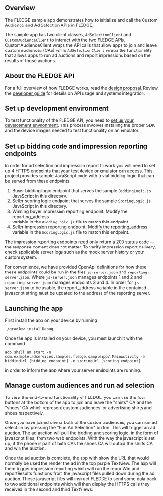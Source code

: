 ## Overview

The FLEDGE sample app demonstrates how to initialize and call the Custom Audience 
and Ad Selection APIs in FLEDGE.

The sample app has two client classes, `AdSelectionClient` and
`CustomAudienceClient` to interact with the two FLEDGE APIs. CustomAudienceClient
wraps the API calls that allow apps to join and leave custom audiences (CAs) while
`AdSelectionClient` wraps the functionality that allows apps to run ad auctions
and report impressions based on the results of those auctions.

## About the FLEDGE API

For a full overview of how FLEDGE works, read the [design proposal]. Review the 
[developer guide] for details on API usage and systems integration.

## Set up development environment

To test functionality of the FLEDGE API, you need to [set up your development
environment]. This process involves installing the proper SDK and the device
images needed to test functionality on an emulator.

## Set up bidding code and impression reporting endpoints

In order for ad selection and impression report to work you will need to set up
4 HTTPS endpoints that your test device or emulator can access. This project 
provides sample JavaScript code with trivial bidding logic that can be served 
from these endpoints.

1. Buyer bidding logic endpoint that serves the sample `BiddingLogic.js` JavaScript
   in this directory.
2. Seller scoring logic endpoint that serves the sample `ScoringLogic.js` JavaScript
   in this directory.
3. Winning buyer impression reporting endpoint. Modify the reporting_address  
   variable in the `BiddingLogic.js` file to match this endpoint.
4. Seller impression reporting endpoint. Modify the  reporting_address variable in
   the `ScoringLogic.js` file to match this endpoint.

The impression reporting endpoints need only return a 200 status code -- the 
response content does not matter. To verify impression report delivery, check 
applicable server logs such as the mock server history or your custom system.

For convenience, we have provided OpenApi definitions for how these these endpoints 
could be run in the files `js-server.json` and `reporting-server.json`. Where
`js-server.json` manages endpoints 1 and 2 and `reporting-server.json` manages 
endpoints 3 and 4. In order for `js-server.json` to be usable, the report_address
variable in the contained javascript string must be updated to the address of 
the reporting server. 

## Launching the app 
First install the app on your device by running 
```shell
./gradlew installDebug
```
Once the app is installed on your device, you must launch it with the command
```shell
adb shell am start -n com.example.adservices.samples.fledge.sampleapp/.MainActivity -e biddingUrl [bidding endpoint] -e scoringUrl [scoring endpoint]
```
in order to inform the app where your server endpoints are running.

## Manage custom audiences and run ad selection

To view the end-to-end functionality of FLEDGE, you can use the four buttons at
the bottom of the app to join and leave the "shirts" CA and the "shoes" CA which
represent custom audiences for advertising shirts and shoes respectively.

Once you have joined one or both of the custom audiences, you can run ad selection
by pressing the "Run Ad Selection" button. This will trigger an ad auction. The
ad auction will pull the bidding and scoring logic, in the form of javascript files,
from two web endpoints. With the way the javascript is set up,
if the phone is part of both CAs the shoes CA will outbid the shirts CA and win
the auction.

Once the ad auction is complete, the app with show the URL that would normally
be used the render the ad in the top purple Textview. The app will them trigger
impression reporting which will run the reportWin and reportResults functions from the
javascript files pulled down during the ad auction. These javascript files will
instruct FLEDGE to send some data back to two additional endpoints
which will then display the HTTPS calls they received in the second and third
TextViews.

[design proposal]: https://developer.android.com/privacy-sandbox/fledge
[set up your development environment]: https://developer.android.com/design-for-safety/privacy-sandbox/setup
[developer guide]: https://developer.android.com/design-for-safety/privacy-sandbox/guides/fledge
